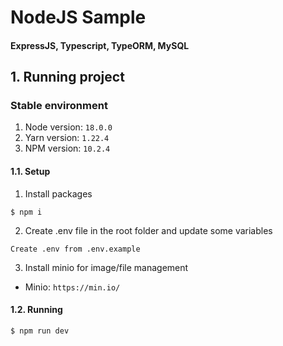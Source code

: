 # NodeJS Sample

#### ExpressJS, Typescript, TypeORM, MySQL

## 1. Running project

### Stable environment

1. Node version: `18.0.0`
2. Yarn version: `1.22.4`
3. NPM version: `10.2.4`

#### 1.1. Setup

1. Install packages

`$ npm i`

2. Create .env file in the root folder and update some variables

`Create .env from .env.example`

3. Install minio for image/file management

- Minio: `https://min.io/`

#### 1.2. Running

`$ npm run dev`
